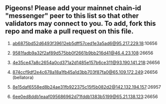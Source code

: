 ## Pigeons! Please add your mainnet chain-id "messenger" peer to this list so that other validators may connect to you. To add, fork this repo and make a pull request on this file. 

1. ab6875bd52d6493f39612eb5dff57ced1e3a5ad6@95.217.229.18:10656

2. 9581fadb9a32f2af89d575bb0f2661b9bb216d41@46.4.23.108:26656

3. 4e35ce47a8c2654a0cd371a2d1485e157b6ce311@93.190.141.218:26656

4. 874ccf9df2e4c678a18a1fb45a1d3bb703f87fa0@65.109.172.249:26656 (bellatora)

5. 8e15daf6558ed8b24ae31fb922375c15f5b082d2@142.132.194.157:26957

6. 6ee0ed8ddb1eaaf095686962d71fddb1383b5199@65.21.138.123:26656
